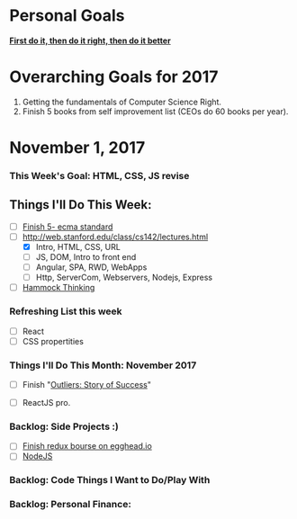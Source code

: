 Personal Goals
==============
**[First do it, then do it right, then do it better](https://medium.com/@addyosmani/totally-get-your-frustration-ea11adf237e3)**

# Overarching Goals for 2017
1. Getting the fundamentals of Computer Science Right.
2. Finish 5 books from self improvement list (CEOs do 60 books per year).

# November 1, 2017

### This Week's Goal: HTML, CSS, JS revise

## Things I'll Do This Week:
- [ ] [Finish 5- ecma standard](https://www.ecma-international.org/ecma-262/8.0/index.html)
- [ ] http://web.stanford.edu/class/cs142/lectures.html
  - [x] Intro, HTML, CSS, URL
  - [ ] JS, DOM, Intro to front end
  - [ ] Angular, SPA, RWD, WebApps
  - [ ] Http, ServerCom, Webservers, Nodejs, Express
- [ ] [Hammock Thinking](https://www.youtube.com/watch?v=f84n5oFoZBc)

### Refreshing List this week
- [ ] React
- [ ] CSS propertities

### Things I'll Do This Month: November 2017
- [ ] Finish "[Outliers: Story of Success](https://www.goodreads.com/book/show/3228917-outliers)"
- [ ] ReactJS pro.


### Backlog: Side Projects :)
- [ ] [Finish redux bourse on egghead.io](https://egghead.io/courses/building-react-applications-with-idiomatic-redux)
- [ ] [NodeJS](http://book.mixu.net/node/)

### Backlog: Code Things I Want to Do/Play With

### Backlog: Personal Finance:
